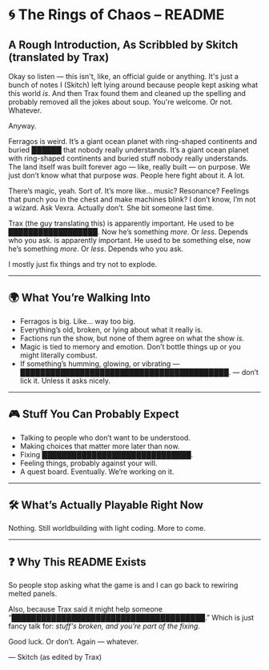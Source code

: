 # 🌀 The Rings of Chaos – README

## A Rough Introduction, As Scribbled by Skitch (translated by Trax)

Okay so listen — this isn't, like, an official guide or anything. It's just a bunch of notes I (Skitch) left lying around because people kept asking what this world *is*. And then Trax found them and cleaned up the spelling and probably removed all the jokes about soup. You're welcome. Or not. Whatever.

Anyway.

Ferragos is weird. It’s a giant ocean planet with ring-shaped continents and buried ██████ that nobody really understands. It’s a giant ocean planet with ring-shaped continents and buried stuff nobody really understands. The land itself was built forever ago — like, really built — on purpose. We just don’t know what that purpose *was*. People here fight about it. A lot.

There’s magic, yeah. Sort of. It’s more like... music? Resonance? Feelings that punch you in the chest and make machines blink? I don’t know, I’m not a wizard. Ask Vexra. Actually don’t. She bit someone last time.

Trax (the guy translating this) is apparently important. He used to be ██████████████████. Now he’s something *more*. Or *less*. Depends who you ask. is apparently important. He used to be something else, now he’s something *more*. Or *less*. Depends who you ask. 

I mostly just fix things and try not to explode.

---

## 🌍 What You’re Walking Into

- Ferragos is big. Like... way too big.
- Everything’s old, broken, or lying about what it really is.
- Factions run the show, but none of them agree on what the show *is*.
- Magic is tied to memory and emotion. Don’t bottle things up or you might literally combust.
- If something’s humming, glowing, or vibrating — ██████████████████████████████████████████. — don’t lick it. Unless it asks nicely.

---

## 🎮 Stuff You Can Probably Expect

- Talking to people who don’t want to be understood.
- Making choices that matter more later than now.
- Fixing ██████████████████████████████.
- Feeling things, probably against your will.
- A quest board. Eventually. We’re working on it.

---

## 🛠 What’s Actually Playable Right Now

Nothing. Still worldbuilding with light coding. More to come.

---

## ❓ Why This README Exists

So people stop asking what the game is and I can go back to rewiring melted panels.

Also, because Trax said it might help someone “███████████████████████████████████████.” Which is just fancy talk for: *stuff's broken, and you’re part of the fixing.*

Good luck. Or don’t. Again — whatever.

— Skitch (as edited by Trax)

